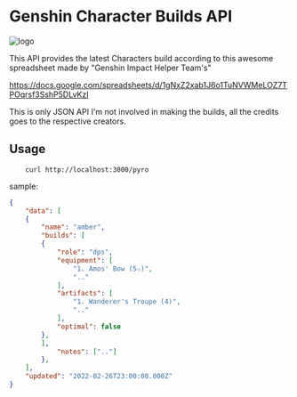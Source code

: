 # Genshin Character Builds API

<img src="https://i.ibb.co/d7dGPrF/logo.png" alt="logo" border="0" />

This API provides the latest Characters build according to this awesome spreadsheet made by "Genshin Impact Helper Team's"

https://docs.google.com/spreadsheets/d/1gNxZ2xab1J6o1TuNVWMeLOZ7TPOqrsf3SshP5DLvKzI

This is only JSON API I'm not involved in making the builds, all the credits goes to the respective creators.

## Usage

```
    curl http://localhost:3000/pyro
```
sample:
```json
{
    "data": [
    {
        "name": "amber",
        "builds": [
        {
            "role": "dps",
            "equipment": [
                "1. Amos' Bow (5✩)",
                ".."
            ],
            "artifacts": [
                "1. Wanderer's Troupe (4)",
                ".."
            ],
            "optimal": false
        },
        ],
            "notes": [".."]
        },
    ],
    "updated": "2022-02-26T23:00:00.000Z"
}
```